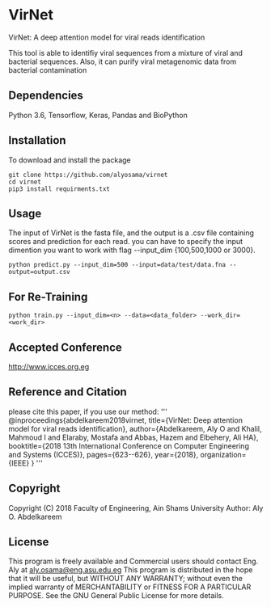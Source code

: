 # VirNet
VirNet: A deep attention model for viral reads identification

This tool is able to identifiy viral sequences from a mixture of viral and bacterial sequences. Also, it can purify viral metagenomic data from bacterial contamination

## Dependencies
Python 3.6, Tensorflow, Keras, Pandas and BioPython

## Installation

To download and install the package 

```
git clone https://github.com/alyosama/virnet
cd virnet
pip3 install requirments.txt

```

## Usage

The input of VirNet is the fasta file, and the output is a .csv file containing scores and prediction for each read.
you can have to specify the input dimention you want to work with flag --input_dim {100,500,1000 or 3000}. 

```
python predict.py --input_dim=500 --input=data/test/data.fna --output=output.csv

```

## For Re-Training

```
python train.py --input_dim=<n> --data=<data_folder> --work_dir=<work_dir>
```

## Accepted Conference 
http://www.icces.org.eg



## Reference and Citation
please cite this paper, if you use our method:
'''
@inproceedings{abdelkareem2018virnet,
  title={VirNet: Deep attention model for viral reads identification},
  author={Abdelkareem, Aly O and Khalil, Mahmoud I and Elaraby, Mostafa and Abbas, Hazem and Elbehery, Ali HA},
  booktitle={2018 13th International Conference on Computer Engineering and Systems (ICCES)},
  pages={623--626},
  year={2018},
  organization={IEEE}
}
'''

## Copyright
Copyright (C) 2018 Faculty of Engineering, Ain Shams University
Author: Aly O. Abdelkareem


## License
This program is freely available and Commercial users should contact Eng. Aly at aly.osama@eng.asu.edu.eg
This program is distributed in the hope that it will be useful, but WITHOUT ANY WARRANTY; without even the implied warranty of MERCHANTABILITY or FITNESS FOR A PARTICULAR PURPOSE. See the GNU General Public License for more details.
